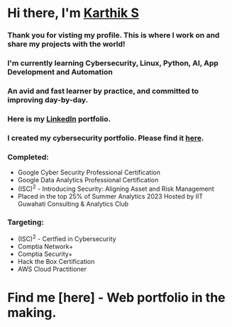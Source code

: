 # Hi there, I'm [Karthik S](https://github.com/Base-Karthik-S/)

### Thank you for visting my profile. This is where I work on and share my projects with the world!<br/>
### I'm currently learning Cybersecurity, Linux, Python, AI, App Development and Automation<br/>
### An avid and fast learner by practice, and committed to improving day-by-day.</br>
### Here is my [LinkedIn](https://www.linkedin.com/in/karthik-s-0b750b22a/) portfolio.</br>
### I created my cybersecurity portfolio. Please find it [here](https://github.com/Base-Karthik-S/Cybersecurity_Portfolio-Karthik-S).<br/>

### Completed:
- Google Cyber Security Professional Certification
- Google Data Analytics Professional Certification
- (ISC)<sup>2</sup> - Introducing Security: Aligning Asset and Risk Management
- Placed in the top 25% of Summer Analytics 2023 Hosted by IIT Guwahati Consulting & Analytics Club 

### Targeting:
- (ISC)<sup>2</sup> - Certfied in Cybersecurity
- Comptia Network+
- Comptia Security+
- Hack the Box Certification
- AWS Cloud Practitioner

# Find me [here] - Web portfolio in the making.
